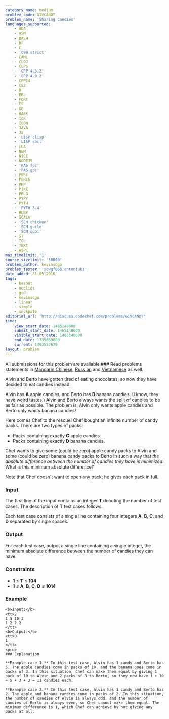 ```yaml
---
category_name: medium
problem_code: GIVCANDY
problem_name: 'Sharing Candies'
languages_supported:
    - ADA
    - ASM
    - BASH
    - BF
    - C
    - 'C99 strict'
    - CAML
    - CLOJ
    - CLPS
    - 'CPP 4.3.2'
    - 'CPP 4.9.2'
    - CPP14
    - CS2
    - D
    - ERL
    - FORT
    - FS
    - GO
    - HASK
    - ICK
    - ICON
    - JAVA
    - JS
    - 'LISP clisp'
    - 'LISP sbcl'
    - LUA
    - NEM
    - NICE
    - NODEJS
    - 'PAS fpc'
    - 'PAS gpc'
    - PERL
    - PERL6
    - PHP
    - PIKE
    - PRLG
    - PYPY
    - PYTH
    - 'PYTH 3.4'
    - RUBY
    - SCALA
    - 'SCM chicken'
    - 'SCM guile'
    - 'SCM qobi'
    - ST
    - TCL
    - TEXT
    - WSPC
max_timelimit: '1'
source_sizelimit: '50000'
problem_author: kevinsogo
problem_tester: 'xcwgf666,antoniuk1'
date_added: 31-05-2016
tags:
    - bezout
    - euclids
    - gcd
    - kevinsogo
    - linear
    - simple
    - snckpa16
editorial_url: 'http://discuss.codechef.com/problems/GIVCANDY'
time:
    view_start_date: 1465140600
    submit_start_date: 1465140600
    visible_start_date: 1465140600
    end_date: 1735669800
    current: 1493557679
layout: problem
---
```

All submissions for this problem are available.### Read problems statements in [Mandarin Chinese](/download/translated/SNCKPA16/mandarin/GIVCANDY.pdf), [Russian](/download/translated/SNCKPA16/russian/GIVCANDY.pdf) and [Vietnamese](/download/translated/SNCKPA16/vietnamese/GIVCANDY.pdf) as well.

Alvin and Berto have gotten tired of eating chocolates, so now they have decided to eat candies instead.

Alvin has **A** apple candies, and Berto has **B** banana candies. (I know, they have weird tastes.) Alvin and Berto always wants the split of candies to be as fair as possible. The problem is, Alvin only wants apple candies and Berto only wants banana candies!

Here comes Chef to the rescue! Chef bought an infinite number of candy packs. There are two types of packs:

- Packs containing exactly **C** apple candies.
- Packs containing exactly **D** banana candies.
 
Chef wants to give some (could be zero) apple candy packs to Alvin and some (could be zero) banana candy packs to Berto in such a way that *the absolute difference between the number of candies they have is minimized*. What is this minimum absolute difference?

Note that Chef doesn't want to open any pack; he gives each pack in full.

### Input

The first line of the input contains an integer **T** denoting the number of test cases. The description of **T** test cases follows.

Each test case consists of a single line containing four integers **A**, **B**, **C**, and **D** separated by single spaces.

### Output

For each test case, output a single line containing a single integer, the minimum absolute difference between the number of candies they can have.

### Constraints

- **1** ≤ **T** ≤ **104**
- **1** ≤ **A**, **B**, **C**, **D** ≤ **1014**
 
### Example

 ```
<b>Input:</b>
<tt>2
1 5 10 3
1 2 2 2
</tt>
<b>Output:</b>
<tt>0
1
</tt>
<pre>
### Explanation

**Example case 1.** In this test case, Alvin has 1 candy and Berto has 5. The apple candies come in packs of 10, and the banana ones come in packs of 3. In this situation, Chef can make them equal by giving 1 pack of 10 to Alvin and 2 packs of 3 to Berto, so they now have 1 + 10 = 5 + 3 + 3 = 11 candies each.

**Example case 2.** In this test case, Alvin has 1 candy and Berto has 2. The apple and banana candies come in packs of 2. In this situation, the number of candies of Alvin is always odd, and the number of candies of Berto is always even, so Chef cannot make them equal. The minimum difference is 1, which Chef can achieve by not giving any packs at all.

